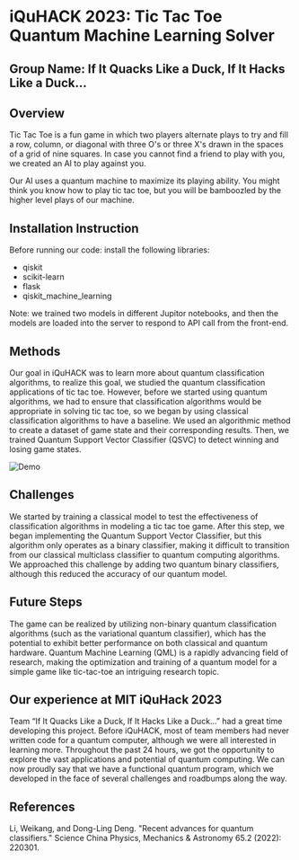 # iQuHACK 2023: Tic Tac Toe Quantum Machine Learning Solver
## Group Name: If It Quacks Like a Duck, If It Hacks Like a Duck...

## Overview 
Tic Tac Toe is a fun game in which two players alternate plays to try and fill a row, column, or diagonal with three O's or three X's drawn in the spaces of a grid of nine squares. In case you cannot find a friend to play with you, we created an AI to play against you. 

Our AI uses a quantum machine to maximize its playing ability. You might think you know how to play tic tac toe, but you will be bamboozled by the higher level plays of our machine.

## Installation Instruction  
Before running our code: install the following libraries: 
- qiskit
- scikit-learn
- flask 
- qiskit_machine_learning

Note: we trained two models in different Jupitor notebooks, and then the models are loaded into the server to respond to API call from the front-end.

## Methods 
Our goal in iQuHACK was to learn more about quantum classification algorithms, to realize this goal, we studied the quantum classification applications of tic tac toe. However, before we started using quantum algorithms, we had to ensure that classification algorithms would be appropriate in solving tic tac toe, so we began by using classical classification algorithms to have a baseline. We used an algorithmic method to create a dataset of game state and their corresponding results. Then, we trained Quantum Support Vector Classifier (QSVC) to detect winning and losing game states. 

![Demo](https://github.com/iquhack-if-it-quacks/iquhack-if-it-quacks/demo.gif)

## Challenges
We started by training a classical model to test the effectiveness of classification algorithms in modeling a tic tac toe game. After this step, we began implementing the Quantum Support Vector Classifier, but this algorithm only operates as a binary classifier, making it difficult to transition from our classical multiclass classifier to quantum computing algorithms. We approached this challenge by adding two quantum binary classifiers, although this reduced the accuracy of our quantum model.

## Future Steps 
The game can be realized by utilizing non-binary quantum classification algorithms (such as the variational quantum classifier), which has the potential to exhibit better performance on both classical and quantum hardware. Quantum Machine Learning (QML) is a rapidly advancing field of research, making the optimization and training of a quantum model for a simple game like tic-tac-toe an intriguing research topic.

## Our experience at MIT iQuHack 2023 
Team “If It Quacks Like a Duck, If It Hacks Like a Duck…” had a great time developing this project. Before iQuHACK, most of team members had never written code for a quantum computer, although we were all interested in learning more. Throughout the past 24 hours, we got the opportunity to explore the vast applications and potential of quantum computing. We can now proudly say that we have a functional quantum program, which we developed in the face of several challenges and roadbumps along the way.

## References

Li, Weikang, and Dong-Ling Deng. "Recent advances for quantum classifiers." Science China Physics, Mechanics & Astronomy 65.2 (2022): 220301.

